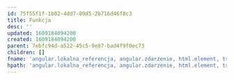 ```yaml
---
id: 75f55f1f-1b02-4dd7-89d5-2b716d46f8c3
title: Funkcja
desc: ''
updated: 1609184094200
created: 1609184094200
parent: 7ebfc94d-a522-45c5-9e87-bad4f9f0ec73
children: []
fname: 'angular.lokalna_referencja, angular.zdarzenie, html.element, ts.funkcja'
hpath: 'angular.lokalna_referencja, angular.zdarzenie, html.element, ts.funkcja'
---
```



